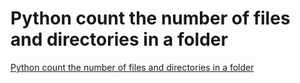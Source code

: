 # Python count the number of files and directories in a folder
[Python count the number of files and directories in a folder](https://aiwithcloud.com/2022/09/19/python_count_the_number_of_files_and_directories_in_a_folder/)